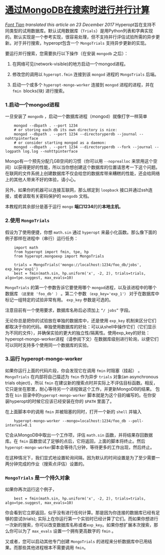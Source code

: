 # [通过MongoDB在搜索时进行并行计算](https://github.com/hyperopt/hyperopt/wiki/Parallelizing-Evaluations-During-Search-via-MongoDB)
*[Font Tian](http://blog.csdn.net/fontthrone) translated this article on 23 December 2017*
Hyperopt旨在支持不同类型的试用数据库。默认试用数据库（`Trials`）是用Python列表和字典实现的。默认实现是一个参考实现，很容易处理，但不支持并行评估试验所需的异步更新。对于并行搜索，hyperopt包含一个 `MongoTrials` 支持异步更新的实现。

要运行并行搜索，您需要执行以下操作（在安装 `mongodb` 之后）：

 1. 在网络可见(network-visible)的地方启动一个mongod进程。

 2. 修改您的调用以 `hyperopt.fmin` 连接到该 `mongod` 进程的 `MongoTrials` 后端。

 3. 启动一个或多个 `hyperopt-mongo-worker` 连接到 `mongod` 进程的进程，并在 `fmin `blocks(块) 进行搜索。

### 1.启动一个mongod进程
一旦安装了 `mongodb` ，启动一个数据库进程（mongod）就像打字一样简单

```
	mongod --dbpath . --port 1234
	# or storing each db its own directory is nice:
	mongod --dbpath . --port 1234 --directoryperdb --journal --nohttpinterface
	# or consider starting mongod as a daemon:
	mongod --dbpath . --port 1234 --directoryperdb --fork --journal --logpath log.log --nohttpinterface
```

Mongo有一个预先分配几GB空间的习惯（你可以用 `--noprealloc` 来禁用这个空间）以获得更好的性能，所以当你想创建这个数据库的位置请思考一下这个问题。在联网的文件系统上创建数据库不仅会给您的数据库带来糟糕的性能，还会给网络上的其他人带来不好的体验，请小心。

另外，如果你的机器可以连接互联网，那么绑定到 `loopback` 接口并通过ssh连接，或者读取有关密码保护的 `mongodb` 文档。

本教程的其余部分是基于运行 `mongo` **端口1234**的的**本地主机**。

### 2.使用 `MongoTrials`
假设为了使用便捷，你想 `math.sin` 通过 `hyperopt`  来最小化函数。那么像下面的例子那样在进程中（串行）运行任务：

```
	import math
	from hyperopt import fmin, tpe, hp
	from hyperopt.mongoexp import MongoTrials

	trials = MongoTrials('mongo://localhost:1234/foo_db/jobs', exp_key='exp1')
	best = fmin(math.sin, hp.uniform('x', -2, 2), trials=trials, algo=tpe.suggest, max_evals=10)
```


 `MongoTrials` 的第一个参数告诉它要使用哪个 `mongod`进程，以及该进程中的哪个数据库 `（这里是 'foo_db' ）` 。第二个参数 `（exp_key='exp_1'）` 对于在数据库中标记一组特定的试验非常有用。 `exp_key` 参数是可选的。

注意目前有一个使用要求，数据库名称后必须加上 `“/ jobs”` 字段。

无论你总是把你的试验放在单独的数据库中，还是使用 `exp_key` 机制来区分它们都取决于你的代码。单独使用数据库的好处：可以从shell中操作它们（它们显示为不同的文件），并确保实验的更大的独立性/隔离性。使用exp_key的好处：hyperopt-mongo-worker进程（请参阅下文）在数据库级别进行轮询，以便它们可以同时支持多个使用同一个数据库的实验。

### 3.运行 hyperopt-mongo-worker
如果你运行上面的代码片段，你会发现它在调用 `fmin` 时阻塞（挂起） 。 `MongoTrials` 在内部将自己描述为 `fmin` 作为异步 `trials` 对象(an asynchronous trials object)，所以 `fmin` 在建议新的搜索点时并​实际上​不评估目标函数。相反，它只是坐在那里，耐心等待另一个进程做这个工作，并更新MongoDB的结果。 包含在 `bin` 目录中的`hyperopt-mongo-worker` 脚本就是为这个目的编写的。在你安装hyperopt的时候它应该已经安装在你的 `$PATH` 里面了。

在上面脚本中的调用 `fmin`  并被阻塞的同时，打开一个新的 `shell` 并输入

```
	hyperopt-mongo-worker --mongo=localhost:1234/foo_db --poll-interval=0.1
```
它会从MongoDB中取出一个工作项，评估 `math.sin` 函数，并将结果存回数据库。在 `fmin` 函数尝试了足够的点后，它将返回，上面的脚本将终止。然后 `hyperopt-mongo-worker`脚本会等待几分钟，等待更多的工作出现，然后终止。

在这种情况下，我们显式地设置轮询间隔，因为默认的时间设置是为了至少需要一两分钟完成的作业（搜索点评估）设置的。

### `MongoTrials` 是一个持久对象

如果你再次运行这个例子，

```
	best = fmin(math.sin, hp.uniform('x', -2, 2), trials=trials, algo=tpe.suggest, max_evals=10)
```

你会看到它立即返回，似乎没有进行任何计算。那是因为你连接的数据库已经有足够的尝试(trials); 实际上在你运行第一个实验时已经计算了它们。而如果你想进行一次新的搜索，你可以改变数据库名称或者`exp_key`。如果你想扩展本次搜索，那么你可以为了 `max_evals` 设置一个拥有更高数字的 `fmin` 。

又或者，您可以启动其他专门创建 `MongoTrials` 的进程来分析数据库中已用结果。而那些其他进程根本不需要调用 `fmin`。


